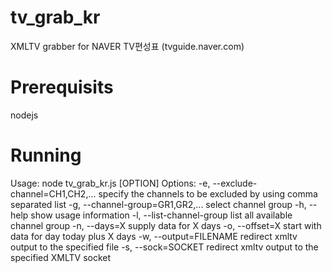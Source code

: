 tv_grab_kr
==========

XMLTV grabber for NAVER TV편성표 (tvguide.naver.com)

Prerequisits
============

nodejs

Running
======= 

Usage: node tv_grab_kr.js [OPTION]
Options:
  -e, --exclude-channel=CH1,CH2,... specify the channels to be excluded by using comma separated list
  -g, --channel-group=GR1,GR2,...   select channel group
  -h, --help                        show usage information
  -l, --list-channel-group          list all available channel group
  -n, --days=X                      supply data for X days
  -o, --offset=X                    start with data for day today plus X days
  -w, --output=FILENAME             redirect xmltv output to the specified file
  -s, --sock=SOCKET                 redirect xmltv output to the specified XMLTV socket
